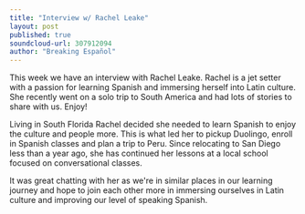 ```yaml
---
title: "Interview w/ Rachel Leake"
layout: post
published: true
soundcloud-url: 307912094
author: "Breaking Español"
---
```

This week we have an interview with Rachel Leake. Rachel is a jet setter with a passion for learning Spanish and immersing herself into Latin culture. She recently went on a solo trip to South America and had lots of stories to share with us. Enjoy!

Living in South Florida Rachel decided she needed to learn Spanish to enjoy the culture and people more. This is what led her to pickup Duolingo, enroll in Spanish classes and plan a trip to Peru. Since relocating to San Diego less than a year ago, she has continued her lessons at a local school focused on conversational classes.

It was great chatting with her as we're in similar places in our learning journey and hope to join each other more in immersing ourselves in Latin culture and improving our level of speaking Spanish.

